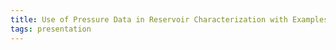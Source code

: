 ```yaml
---
title: Use of Pressure Data in Reservoir Characterization with Examples from Fields in Production
tags: presentation 
---
```

